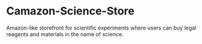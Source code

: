 # Camazon-Science-Store
Amazon-like storefront for scientific experiments where users can buy legal reagents and materials in the name of science.
